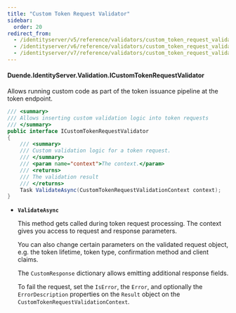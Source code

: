 ```yaml
---
title: "Custom Token Request Validator"
sidebar:
  order: 20
redirect_from:
  - /identityserver/v5/reference/validators/custom_token_request_validator/
  - /identityserver/v6/reference/validators/custom_token_request_validator/
  - /identityserver/v7/reference/validators/custom_token_request_validator/
---
```


#### Duende.IdentityServer.Validation.ICustomTokenRequestValidator

Allows running custom code as part of the token issuance pipeline at the token endpoint.

```cs
/// <summary>
/// Allows inserting custom validation logic into token requests
/// </summary>
public interface ICustomTokenRequestValidator
{
    /// <summary>
    /// Custom validation logic for a token request.
    /// </summary>
    /// <param name="context">The context.</param>
    /// <returns>
    /// The validation result
    /// </returns>
    Task ValidateAsync(CustomTokenRequestValidationContext context);
}
```

* **`ValidateAsync`**

  This method gets called during token request processing. The context gives you access to request and response
  parameters.

  You can also change certain parameters on the validated request object, e.g. the token lifetime, token type,
  confirmation method and client claims.

  The `CustomResponse` dictionary allows emitting additional response fields.

  To fail the request, set the `IsError`, the `Error`, and optionally the `ErrorDescription` properties on the
  `Result` object on the `CustomTokenRequestValidationContext`.
